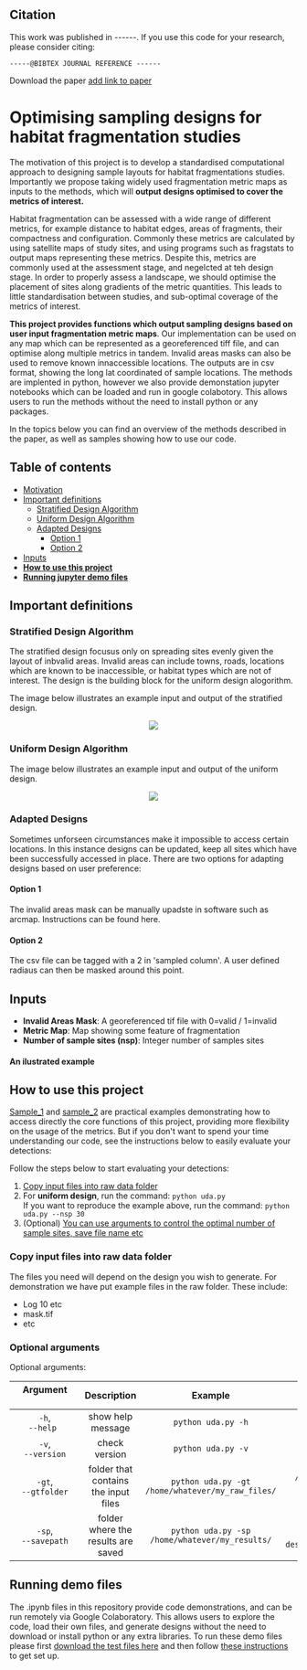 ## Citation
This work was published in ------. If you use this code for your research, please consider citing:
```
-----@BIBTEX JOURNAL REFERENCE ------
```
Download the paper [add link to paper](https://github.com/EllieBowler/optimising-sample-designs/name-of-the.pdf)

<a name="optimising-sample-designs"></a>
# Optimising sampling designs for habitat fragmentation studies
  
The motivation of this project is to develop a standardised computational approach to designing sample layouts for habitat fragmentations studies. 
Importantly we propose taking widely used fragmentation metric maps as inputs to the methods, which will **output designs optimised to cover the metrics of interest.**

Habitat fragmentation can be assessed with a wide range of different metrics, for example distance to habitat edges, areas of fragments, their compactness and configuration. 
Commonly these metrics are calculated by using satellite maps of study sites, and using programs such as fragstats to output maps representing these metrics. 
Despite this, metrics are commonly used at the assessment stage, and negelcted at teh design stage. In order to properly assess a landscape, we should optimise the placement of
sites along gradients of the metric quantities. This leads to little standardisation between studies, and sub-optimal coverage of the metrics of interest. 

**This project provides functions which output sampling designs based on user input fragmentation metric maps**. 
Our implementation can be used on any map which can be represented as a georeferenced tiff file, and can optimise along multiple metrics in tandem. 
Invalid areas masks can also be used to remove known innaccessible locations. The outputs are in csv format, showing the long lat coordinated of sample locations. 
The methods are implented in python, however we also provide demonstation jupyter notebooks which can be loaded and run in google colabotory. This allows users to run the methods
without the need to install python or any packages.   

In the topics below you can find an overview of the methods described in the paper, as well as samples showing how to use our code.

## Table of contents

- [Motivation](#optimising-sample-designs)
- [Important definitions](#important-definitions)
  - [Stratified Design Algorithm](#stratified-design-algorithm)
  - [Uniform Design Algorithm](#uniform-design-algorithm)
  - [Adapted Designs](#adapted-designs)
    - [Option 1](#option-1)
    - [Option 2](#option-2)
- [Inputs](#inputs)
- [**How to use this project**](#how-to-use-this-project)
- [**Running jupyter demo files**](#running-demo-files)

## Important definitions  

### Stratified Design Algorithm

The stratified design focusus only on spreading sites evenly given the layout of inbvalid areas. Invalid areas can include towns, roads, locations which are known to be inaccessible, or habitat
types which are not of interest. The design is the building block for the uniform design alogorithm. 

The image below illustrates an example input and output of the stratified design.

<!--- Stratified Design --->
<p align="center">
<img src="https://github.com/EllieBowler/optimising-sample-designs/aux_images/filename.png" align="center"/></p>

### Uniform Design Algorithm 

The image below illustrates an example input and output of the uniform design.

<!--- Stratified Design --->
<p align="center">
<img src="https://github.com/EllieBowler/optimising-sample-designs/aux_images/filename.png" align="center"/></p>

### Adapted Designs

Sometimes unforseen circumstances make it impossible to access certain locations. In this instance designs can be updated, keep all sites which have been successfully accessed in place.
There are two options for adapting designs based on user preference:

#### Option 1

The invalid areas mask can be manually upadste in software such as arcmap. Instructions can be found here. 

#### Option 2

The csv file can be tagged with a 2 in 'sampled column'. A user defined radiaus can then be masked around this point. 


## Inputs

* **Invalid Areas Mask**: A georeferenced tif file with 0=valid / 1=invalid  
* **Metric Map**: Map showing some feature of fragmentation 
* **Number of sample sites (nsp)**: Integer number of samples sites  

#### An ilustrated example 

## How to use this project

[Sample_1](https://github.com/rafaelpadilla/Object-Detection-Metrics/tree/master/samples/sample_1) and [sample_2](https://github.com/rafaelpadilla/Object-Detection-Metrics/tree/master/samples/sample_2) 
are practical examples demonstrating how to access directly the core functions of this project, providing more flexibility on the usage of the metrics. But if you don't want to spend your time understanding our code, see the instructions below to easily evaluate your detections:  

Follow the steps below to start evaluating your detections:

1. [Copy input files into raw data folder](#copy-input-files-into-raw-data-folder)
2. For **uniform design**, run the command: `python uda.py`  
   If you want to reproduce the example above, run the command: `python uda.py --nsp 30`
3. (Optional) [You can use arguments to control the optimal number of sample sites, save file name etc](#optional-arguments)

### Copy input files into raw data folder

The files you need will depend on the design you wish to generate. For demonstration we have put example files in the raw folder. These include:
- Log 10 etc
- mask.tif
- etc

### Optional arguments

Optional arguments:

| Argument &nbsp;&nbsp;&nbsp;&nbsp;&nbsp;&nbsp;&nbsp;&nbsp;&nbsp;&nbsp;&nbsp;&nbsp;&nbsp;&nbsp;&nbsp;&nbsp;&nbsp;&nbsp;&nbsp;&nbsp;&nbsp;&nbsp;&nbsp;&nbsp;&nbsp;| Description | Example | Default |
|:-------------:|:-----------:|:-----------:|:-----------:|
| `-h`,<br>`--help ` |	show help message | `python uda.py -h` | |  
|  `-v`,<br>`--version` | check version | `python uda.py -v` | |  
| `-gt`,<br>`--gtfolder` | folder that contains the input files | `python uda.py -gt /home/whatever/my_raw_files/` | `/optimising-sample-designs/raw`|  
| `-sp`,<br>`--savepath` | folder where the results are saved | `python uda.py -sp /home/whatever/my_results/` | `optimising-sample-designs/results/` |  

## Running demo files

The .ipynb files in this repository provide code demonstrations, and can be run remotely via Google Colaboratory. This allows users to explore the code, load their own files, and generate designs without the need to download or install python or any extra libraries. To run these demo files please first [download the test files here](https://github.com/EllieBowler/optimising-sample-designs/raw/master/test_files.zip) and then follow [these instructions](https://github.com/EllieBowler/optimising-sample-designs/raw/master/jupyter-colab-instructions.pdf) to get set up. 
